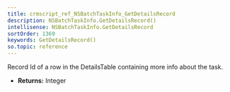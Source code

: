 ```yaml
---
title: crmscript_ref_NSBatchTaskInfo_GetDetailsRecord
description: NSBatchTaskInfo.GetDetailsRecord()
intellisense: NSBatchTaskInfo.GetDetailsRecord
sortOrder: 1369
keywords: GetDetailsRecord()
so.topic: reference
---
```



Record Id of a row in the DetailsTable containing more info about the task.



* **Returns:** Integer


